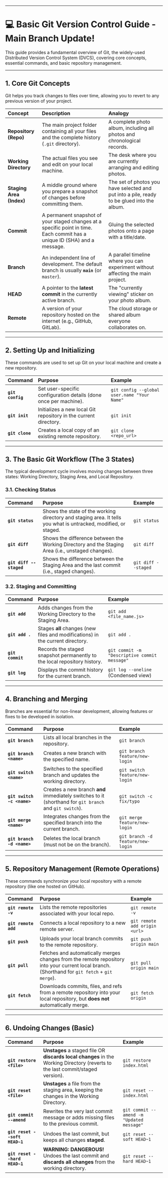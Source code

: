 
***

# 💻 Basic Git Version Control Guide - Main Branch Update!

This guide provides a fundamental overview of Git, the widely-used Distributed Version Control System (DVCS), covering core concepts, essential commands, and basic repository management.

***

## 1. Core Git Concepts

Git helps you track changes to files over time, allowing you to revert to any previous version of your project.

| Concept | Description | Analogy |
| :--- | :--- | :--- |
| **Repository (Repo)** | The main project folder containing all your files and the complete history (`.git` directory). | A complete photo album, including all photos and chronological records. |
| **Working Directory** | The actual files you see and edit on your local machine. | The desk where you are currently arranging and editing photos. |
| **Staging Area (Index)** | A middle ground where you prepare a snapshot of changes before committing them. | The set of photos you have selected and put into a pile, ready to be glued into the album. |
| **Commit** | A permanent snapshot of your staged changes at a specific point in time. Each commit has a unique ID (SHA) and a message. | Gluing the selected photos onto a page with a title/date. |
| **Branch** | An independent line of development. The default branch is usually **`main`** (or `master`). | A parallel timeline where you can experiment without affecting the main project. |
| **HEAD** | A pointer to the **latest commit** in the currently active branch. | The "currently viewing" sticker on your photo album. |
| **Remote** | A version of your repository hosted on the internet (e.g., GitHub, GitLab). | The cloud storage or shared album everyone collaborates on. |

***

## 2. Setting Up and Initializing

These commands are used to set up Git on your local machine and create a new repository.

| Command | Purpose | Example |
| :--- | :--- | :--- |
| **`git config`** | Set user-specific configuration details (done once per machine). | `git config --global user.name "Your Name"` |
| **`git init`** | Initializes a new local Git repository in the current directory. | `git init` |
| **`git clone`** | Creates a local copy of an existing remote repository. | `git clone <repo_url>` |

***

## 3. The Basic Git Workflow (The 3 States)

The typical development cycle involves moving changes between three states: Working Directory, Staging Area, and Local Repository.

### 3.1. Checking Status

| Command | Purpose | Example |
| :--- | :--- | :--- |
| **`git status`** | Shows the state of the working directory and staging area. It tells you what is untracked, modified, or staged. | `git status` |
| **`git diff`** | Shows the difference between the Working Directory and the Staging Area (i.e., unstaged changes). | `git diff` |
| **`git diff --staged`** | Shows the difference between the Staging Area and the last commit (i.e., staged changes). | `git diff --staged` |

### 3.2. Staging and Committing

| Command | Purpose | Example |
| :--- | :--- | :--- |
| **`git add`** | Adds changes from the Working Directory to the Staging Area. | `git add <file_name.js>` |
| **`git add .`** | Stages **all** changes (new files and modifications) in the current directory. | `git add .` |
| **`git commit`** | Records the staged snapshot permanently to the local repository history. | `git commit -m "Descriptive commit message"` |
| **`git log`** | Displays the commit history for the current branch. | `git log --oneline` (Condensed view) |

***

## 4. Branching and Merging

Branches are essential for non-linear development, allowing features or fixes to be developed in isolation.

| Command | Purpose | Example |
| :--- | :--- | :--- |
| **`git branch`** | Lists all local branches in the repository. | `git branch` |
| **`git branch <name>`** | Creates a new branch with the specified name. | `git branch feature/new-login` |
| **`git switch <name>`**| Switches to the specified branch and updates the working directory. | `git switch feature/new-login` |
| **`git switch -c <name>`**| Creates a new branch **and** immediately switches to it (shorthand for `git branch` and `git switch`). | `git switch -c fix/typo` |
| **`git merge <name>`** | Integrates changes from the specified branch into the current branch. | `git merge feature/new-login` |
| **`git branch -d <name>`**| Deletes the local branch (must not be on the branch). | `git branch -d feature/new-login` |

***

## 5. Repository Management (Remote Operations)

These commands synchronize your local repository with a remote repository (like one hosted on GitHub).

| Command | Purpose | Example |
| :--- | :--- | :--- |
| **`git remote -v`** | Lists the remote repositories associated with your local repo. | `git remote -v` |
| **`git remote add`** | Connects a local repository to a new remote server. | `git remote add origin <url>` |
| **`git push`** | Uploads your local branch commits to the remote repository. | `git push origin main` |
| **`git pull`** | Fetches and automatically merges changes from the remote repository into your current local branch. (Shorthand for `git fetch` + `git merge`). | `git pull origin main` |
| **`git fetch`** | Downloads commits, files, and refs from a remote repository into your local repository, but **does not** automatically merge. | `git fetch origin` |

***

## 6. Undoing Changes (Basic)

| Command | Purpose | Example |
| :--- | :--- | :--- |
| **`git restore <file>`** | **Unstages** a staged file OR **discards local changes** in the Working Directory (reverts to the last commit/staged version). | `git restore index.html` |
| **`git reset <file>`** | **Unstages** a file from the staging area, keeping the changes in the Working Directory. | `git reset -- index.html` |
| **`git commit --amend`** | Rewrites the very last commit message or adds missing files to the previous commit. | `git commit --amend -m "Updated message"` |
| **`git reset --soft HEAD~1`** | Undoes the last commit, but keeps all changes **staged**. | `git reset --soft HEAD~1` |
| **`git reset --hard HEAD~1`** | **WARNING: DANGEROUS!** Undoes the last commit and **discards all changes** from the working directory. | `git reset --hard HEAD~1` |